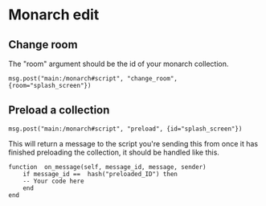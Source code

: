 # Monarch edit

## Change room
The "room" argument should be the id of your monarch collection.

    msg.post("main:/monarch#script", "change_room", {room="splash_screen"})

## Preload a collection

    msg.post("main:/monarch#script", "preload", {id="splash_screen"})
This will return a message to the script you're sending this from once it has finished preloading the collection, it should be handled like this.

    function  on_message(self, message_id, message, sender)
	    if message_id ==  hash("preloaded_ID") then
		-- Your code here
	    end
    end
